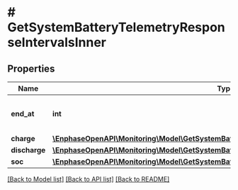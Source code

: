 # # GetSystemBatteryTelemetryResponseIntervalsInner

## Properties

Name | Type | Description | Notes
------------ | ------------- | ------------- | -------------
**end_at** | **int** | End time of the telemetry interval. | [optional]
**charge** | [**\EnphaseOpenAPI\Monitoring\Model\GetSystemBatteryTelemetryResponseIntervalsInnerCharge**](GetSystemBatteryTelemetryResponseIntervalsInnerCharge.md) |  | [optional]
**discharge** | [**\EnphaseOpenAPI\Monitoring\Model\GetSystemBatteryTelemetryResponseIntervalsInnerDischarge**](GetSystemBatteryTelemetryResponseIntervalsInnerDischarge.md) |  | [optional]
**soc** | [**\EnphaseOpenAPI\Monitoring\Model\GetSystemBatteryTelemetryResponseIntervalsInnerSoc**](GetSystemBatteryTelemetryResponseIntervalsInnerSoc.md) |  | [optional]

[[Back to Model list]](../../README.md#models) [[Back to API list]](../../README.md#endpoints) [[Back to README]](../../README.md)

